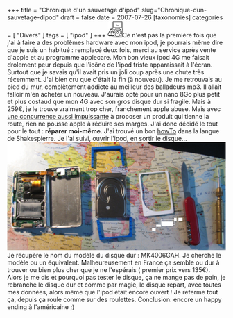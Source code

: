 +++
title = "Chronique d'un sauvetage d'ipod"
slug="Chronique-dun-sauvetage-dipod"
draft = false
date = 2007-07-26
[taxonomies]
categories = [ "Divers" ]
tags = [ "ipod" ]
+++
<img src="/logos/sad_ipod.gif" alt="sad_ipod.gif" />Ce n'est pas la première fois que j'ai à faire a des problèmes hardware avec mon ipod, je pourrais même dire que je suis un habitué : remplacé deux fois, merci au service après vente d'apple et au programme applecare.
Mon bon vieux ipod 4G me faisait drolement peur depuis que l'icône de l'ipod triste apparaissait à l'écran. Surtout que je savais qu'il avait pris un joli coup après une chute très récemment. J'ai bien cru que c'était la fin (à nouveau).
Je me retrouvais au pied du mur, complètement addicte au meilleur des balladeurs mp3. Il allait falloir m'en acheter un nouveau.
J'aurais opté pour un nano 8Go plus petit et plus costaud que mon 4G avec son gros disque dur si fragile. Mais à 259€, je le trouve vraiment trop cher, franchement apple abuse. Mais avec [une concurrence aussi impuissante](http://hideapod.com/) à proposer un produit qui tienne la route, rien ne pousse apple à réduire ses marges.
J'ai donc décidé le tout pour le tout : __réparer moi-même__.
J'ai trouvé un bon [howTo](http://www.notpopular.com/blogs/josh/2005/12/24/replacing-the-hardrive-of-an-ipod) dans la langue de Shakespierre.
Je l'ai suivi, ouvrir l'ipod, en sortir le disque...
<a href="/photos/IMG_3547.JPG" title=""><img src="/photos/IMG_3547.JPG" /></a>
Je récupère le nom du modèle du disque dur : MK4006GAH. Je cherche le modèle ou un équivalent. Malheureusement en France ça semble ou dur à trouver ou bien plus cher que je ne l'espérais ( premier prix vers 135€).
Alors je me dis et pourquoi pas tester le disque, ça ne mange pas de pain, je rebranche le disque dur et comme par magie, le disque repart, avec toutes mes données, alors même que l'ipod était encore ouvert !
Je referme tout ça, depuis ça roule comme sur des roulettes.
Conclusion: encore un happy ending à l'américaine ;)